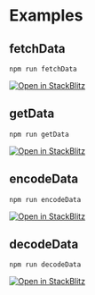 # Examples

## fetchData

```
npm run fetchData
```

[![Open in StackBlitz](https://developer.stackblitz.com/img/open_in_stackblitz.svg)](https://stackblitz.com/edit/erc725js-fetch-data?devtoolsheight=66&file=index.js)

## getData

```
npm run getData
```

[![Open in StackBlitz](https://developer.stackblitz.com/img/open_in_stackblitz.svg)](https://stackblitz.com/edit/erc725js-get-data?devtoolsheight=66&file=package.json)

## encodeData

```
npm run encodeData
```

[![Open in StackBlitz](https://developer.stackblitz.com/img/open_in_stackblitz.svg)](https://stackblitz.com/edit/erc725js-encode-data?devtoolsheight=66&file=index.js)

## decodeData

```
npm run decodeData
```

[![Open in StackBlitz](https://developer.stackblitz.com/img/open_in_stackblitz.svg)](https://stackblitz.com/edit/erc725js-decode-data?devtoolsheight=66)
